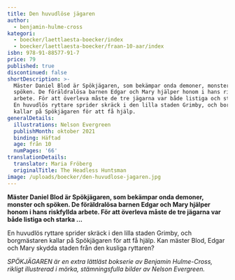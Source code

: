 ```yaml
---
title: Den huvudlöse jägaren
author:
  - benjamin-hulme-cross
kategori:
  - boecker/laettlaesta-boecker/index
  - boecker/laettlaesta-boecker/fraan-10-aar/index
isbn: 978-91-88577-91-7
price: 79
published: true
discontinued: false
shortDescription: >-
  Mäster Daniel Blod är Spökjägaren, som bekämpar onda demoner, monster och
  spöken. De föräldralösa barnen Edgar och Mary hjälper honom i hans riskfyllda
  arbete. För att överleva måste de tre jägarna var både listiga och starka ...
  En huvudlös ryttare sprider skräck i den lilla staden Grimby, och borgmästaren
  kallar på Spökjägaren för att få hjälp.
generalDetails:
  illustrations: Nelson Evergreen
  publishMonth: oktober 2021
  binding: Häftad
  age: från 10
  numPages: '66'
translationDetails:
  translator: Maria Fröberg
  originalTitle: The Headless Huntsman
image: /uploads/boecker/den-huvudlose-jagaren.jpg
---
```

**Mäster Daniel Blod är Spökjägaren, som bekämpar onda demoner, monster och spöken. De föräldralösa barnen Edgar och Mary hjälper honom i hans riskfyllda arbete. För att överleva måste de tre jägarna var både listiga och starka ...**

En huvudlös ryttare sprider skräck i den lilla staden Grimby, och borgmästaren kallar på Spökjägaren för att få hjälp. Kan mäster Blod, Edgar och Mary skydda staden från den kusliga ryttaren?

_SPÖKJÄGAREN är en extra lättläst bokserie av Benjamin Hulme-Cross, rikligt illustrerad i mörka, stämningsfulla bilder av Nelson Evergreen._
